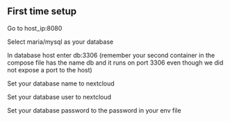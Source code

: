 ## First time setup
Go to host_ip:8080

Select maria/mysql as your database

In database host enter db:3306 (remember your second container in the compose file has the name db and it runs on port 3306 even though we did not expose a port to the host)

Set your database name to nextcloud

Set your database user to nextcloud

Set your database password to the password in your env file
